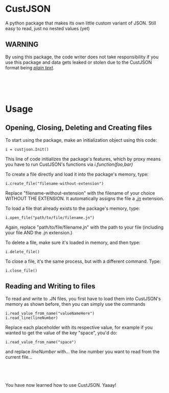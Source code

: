 # CustJSON
A python package that makes its own little custom variant of JSON. Still easy to read, just no nested values (yet)

## WARNING
By using this package, the code writer does not take responsibility if you use this package and data gets leaked or stolen due to the CustJSON format being <u>*plain text*</u>.

<br/><br/><br/>

# Usage
## Opening, Closing, Deleting and Creating files

To start using the package, make an initialization object using this code:

    i = custjson.Init()

This line of code initializes the package's features, which by proxy means you have to run CustJSON's functions via *i.function(foo,bar)*

To create a file directly and load it into the package's memory, type:
    
    i.create_file("filename-without-extension")
    
Replace "filename-without-extension" with the filename of your choice WITHOUT THE EXTENSION. It automatically assigns the file a <u>*.jn*</u> extension.

To load a file that already exists to the package's memory, type:

    i.open_file("path/to/file/filename.jn")
    
Again, replace "path/to/file/filename.jn" with the path to your file (including your file AND the .jn extension.)

To delete a file, make sure it's loaded in memory, and then type:

    i.delete_file()
    
To close a file, it's the same process, but with a different command.
Type:

    i.close_file()
    
## Reading and Writing to files

To read and write to .JN files, you first have to load them into CustJSON's memory as shown before, then you can simply use the commands
    
    i.read_value_from_name("valueNameHere")
    i.read_line(lineNumber)
    
Replace each placeholder with its respective value, for example if you wanted to get the value of the key "space", you'd do:

    i.read_value_from_name("space")
    
and replace *lineNumber* with... the line number you want to read from the current file...

##  &rlm;&lrm;

You have now learned how to use CustJSON. Yaaay!
